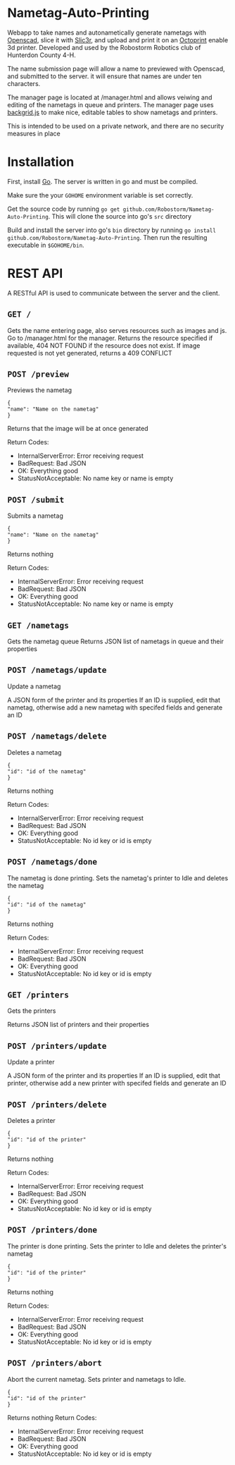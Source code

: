 # Nametag-Auto-Printing

Webapp to take names and autonametically generate nametags with [Openscad](http://www.openscad.org/), slice it with [Slic3r](http://slic3r.org/), and upload and print it on an [Octoprint](http://octoprint.org/) enable 3d printer. Developed and used by the Robostorm Robotics club of Hunterdon County 4-H.

The name submission page will allow a name to previewed with Openscad, and submitted to the server. it will ensure that names are under ten characters.

The manager page is located at /manager.html and allows veiwing and editing of the nametags in queue and printers. The manager page uses [backgrid.js](http://backgridjs.com/) to make nice, editable tables to show nametags and printers.

This is intended to be used on a private network, and there are no security measures in place

# Installation

First, install [Go](https://golang.org/). The server is written in go and must be compiled.

Make sure the your `GOHOME` environment variable is set correctly.

Get the source code by running `go get github.com/Robostorm/Nametag-Auto-Printing`. This will clone the source into go's `src` directory

Build and install the server into go's `bin` directory by running `go install github.com/Robostorm/Nametag-Auto-Printing`. Then run the resulting executable in `$GOHOME/bin`.

# REST API

A RESTful API is used to communicate between the server and the client.

`GET /`
----
Gets the name entering page, also serves resources such as images and js. Go to /manager.html for the manager.
Returns the resource specified if available, 404 NOT FOUND if the resource does not exist. If image requested is not yet generated, returns a 409 CONFLICT

`POST /preview`
---
Previews the nametag
```
{
"name": "Name on the nametag"
}
```
Returns that the image will be at once generated

Return Codes:
 - InternalServerError: Error receiving request
 - BadRequest: Bad JSON
 - OK: Everything good
 - StatusNotAcceptable: No name key or name is empty

`POST /submit`
---
Submits a nametag
```
{
"name": "Name on the nametag"
}
```
Returns nothing

Return Codes:
 - InternalServerError: Error receiving request
 - BadRequest: Bad JSON
 - OK: Everything good
 - StatusNotAcceptable: No name key or name is empty

`GET /nametags`
---
Gets the nametag queue
Returns JSON list of nametags in queue and their properties

`POST /nametags/update`
---
Update a nametag

A JSON form of the printer and its properties
If an ID is supplied, edit that nametag, otherwise add a new nametag with specifed fields and generate an ID

`POST /nametags/delete`
---
Deletes a nametag
```
{
"id": "id of the nametag"
}
```
Returns nothing

Return Codes:
 - InternalServerError: Error receiving request
 - BadRequest: Bad JSON
 - OK: Everything good
 - StatusNotAcceptable: No id key or id is empty

`POST /nametags/done`
---
The nametag is done printing. Sets the nametag's printer to Idle and deletes the nametag
```
{
"id": "id of the nametag"
}
```
Returns nothing

Return Codes:
  - InternalServerError: Error receiving request
  - BadRequest: Bad JSON
  - OK: Everything good
  - StatusNotAcceptable: No id key or id is empty

`GET /printers`
---
Gets the printers

Returns JSON list of printers and their properties

`POST /printers/update`
---
Update a printer

A JSON form of the printer and its properties
If an ID is supplied, edit that printer, otherwise add a new printer with specifed fields and generate an ID

`POST /printers/delete`
---
Deletes a printer
```
{
"id": "id of the printer"
}
```
Returns nothing

Return Codes:
 - InternalServerError: Error receiving request
 - BadRequest: Bad JSON
 - OK: Everything good
 - StatusNotAcceptable: No id key or id is empty

`POST /printers/done`
---
The printer is done printing. Sets the printer to Idle and deletes the printer's nametag
```
{
"id": "id of the printer"
}
```
Returns nothing

Return Codes:
  - InternalServerError: Error receiving request
  - BadRequest: Bad JSON
  - OK: Everything good
  - StatusNotAcceptable: No id key or id is empty

`POST /printers/abort`
---
Abort the current nametag. Sets printer and nametags to Idle.
```
{
"id": "id of the printer"
}
```
Returns nothing
Return Codes:
  - InternalServerError: Error receiving request
  - BadRequest: Bad JSON
  - OK: Everything good
  - StatusNotAcceptable: No id key or id is empty
